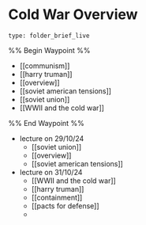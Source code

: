 # Cold War Overview
 
```ccard
type: folder_brief_live
```
 
%% Begin Waypoint %%
- [[communism]]
- [[harry truman]]
- [[overview]]
- [[soviet american tensions]]
- [[soviet union]]
- [[WWII and the cold war]]

%% End Waypoint %%
- lecture on 29/10/24
	- [[soviet union]]
	- [[overview]]
	- [[soviet american tensions]]
- lecture on 31/10/24
	- [[WWII and the cold war]]
	- [[harry truman]]
	- [[containment]]
	- [[pacts for defense]]
	- 